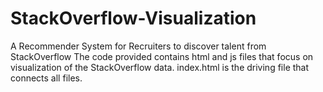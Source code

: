 # StackOverflow-Visualization
A Recommender System for Recruiters to discover talent from StackOverflow
The code provided contains html and js files that focus on visualization of the StackOverflow data.
index.html is the driving file that connects all files.
